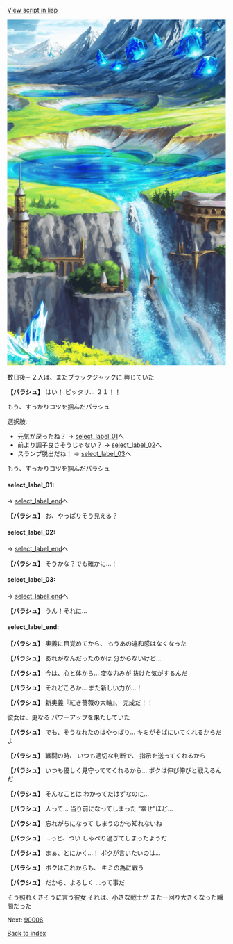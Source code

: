 [View script in lisp](../scripts/20046204.txt)

![highland.png](../images/backgrounds/highland.png)

数日後─
２人は、またブラックジャックに
興じていた

**【パラシュ】**
はい！
ピッタリ…
２１！！

もう、すっかりコツを掴んだパラシュ

選択肢:
- 元気が戻ったね？ → [select_label_01](#select_label_01)へ
- 前より調子良さそうじゃない？ → [select_label_02](#select_label_02)へ
- スランプ脱出だね！ → [select_label_03](#select_label_03)へ

もう、すっかりコツを掴んだパラシュ

#### select_label_01:
 → [select_label_end](#select_label_end)へ

**【パラシュ】**
お、やっぱりそう見える？

#### select_label_02:
 → [select_label_end](#select_label_end)へ

**【パラシュ】**
そうかな？でも確かに…！

#### select_label_03:
 → [select_label_end](#select_label_end)へ

**【パラシュ】**
うん！それに…

#### select_label_end:

**【パラシュ】**
奥義に目覚めてから、
もうあの違和感はなくなった

**【パラシュ】**
あれがなんだったのかは
分からないけど…

**【パラシュ】**
今は、心と体から…
変な力みが
抜けた気がするんだ

**【パラシュ】**
それどころか…
また新しい力が…！

**【パラシュ】**
新奥義『紅き薔薇の大輪』、
完成だ！！

彼女は、更なる
パワーアップを果たしていた

**【パラシュ】**
でも、そうなれたのはやっぱり…
キミがそばにいてくれるからだよ

**【パラシュ】**
戦闘の時、
いつも適切な判断で、
指示を送ってくれるから

**【パラシュ】**
いつも優しく見守っててくれるから…
ボクは伸び伸びと戦えるんだ

**【パラシュ】**
そんなことは
わかってたはずなのに…

**【パラシュ】**
人って…
当り前になってしまった
“幸せ”ほど…

**【パラシュ】**
忘れがちになって
しまうのかも知れないね

**【パラシュ】**
…っと、つい
しゃべり過ぎてしまったようだ

**【パラシュ】**
まぁ、とにかく…！
ボクが言いたいのは…

**【パラシュ】**
ボクはこれからも、
キミの為に戦う

**【パラシュ】**
だから、よろしく
…って事だ

そう照れくさそうに言う彼女
それは、小さな戦士が
また一回り大きくなった瞬間だった

Next: [90006](90006.md)

[Back to index](index.md)
